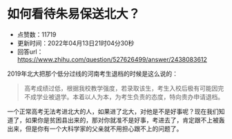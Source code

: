 # 如何看待朱易保送北大？
- 点赞数：11719
- 更新时间：2022年04月13日21时04分30秒
- 回答url：https://www.zhihu.com/question/527626499/answer/2438083612
<body>
 <p data-pid="iITA88Xa">2019年北大把那个低分过线的河南考生退档的时候是这么说的：</p>
 <blockquote data-pid="hLKcAl8v">
  高考成绩过低，根据我校教学强度，若录取该生，考生入校后极有可能因完不成学业被退学。本着以人为本，为考生负责的态度，特向贵办申请退档。
 </blockquote>
 <p data-pid="QCCrYKX7">一个正常高考无法考进北大的人，如果进了北大，对他是不是好事呢？现在我们知道了，如果你是贫困县出来的，那对你就准不是好事，考进去了，肯定跟不上被轰出来，但是你有一个大科学家的父亲就不用担心跟不上的问题了。</p>
 <p></p>
</body>